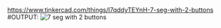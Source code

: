 https://www.tinkercad.com/things/l7qddyTEYnH-7-seg-with-2-buttons
#OUTPUT:
![7 seg with 2 buttons](https://user-images.githubusercontent.com/117905345/202867331-5a7e5866-3044-401d-a448-2a84bcf9264e.png)
